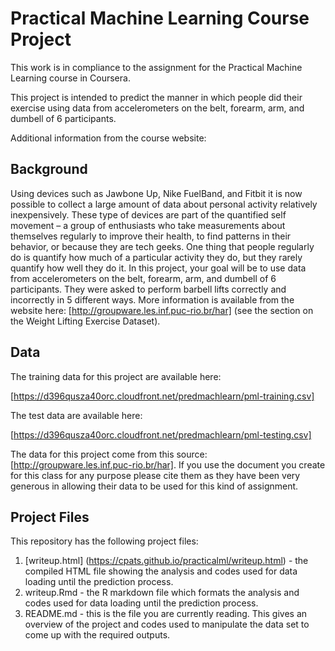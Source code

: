 # Practical Machine Learning Course Project
This work is in compliance to the assignment for the Practical Machine Learning course in Coursera.

This project is intended to predict the manner in which people did their exercise
using data from accelerometers on the belt, forearm, arm, and dumbell of 6 participants.

Additional information from the course website:

## Background
Using devices such as Jawbone Up, Nike FuelBand, and Fitbit it is now possible to collect a large amount of data about personal activity relatively inexpensively. These type of devices are part of the quantified self movement – a group of enthusiasts who take measurements about themselves regularly to improve their health, to find patterns in their behavior, or because they are tech geeks. One thing that people regularly do is quantify how much of a particular activity they do, but they rarely quantify how well they do it. In this project, your goal will be to use data from accelerometers on the belt, forearm, arm, and dumbell of 6 participants. They were asked to perform barbell lifts correctly and incorrectly in 5 different ways. More information is available from the website here: [http://groupware.les.inf.puc-rio.br/har] (see the section on the Weight Lifting Exercise Dataset).

## Data
The training data for this project are available here:

[https://d396qusza40orc.cloudfront.net/predmachlearn/pml-training.csv]

The test data are available here:

[https://d396qusza40orc.cloudfront.net/predmachlearn/pml-testing.csv]

The data for this project come from this source: [http://groupware.les.inf.puc-rio.br/har]. If you use the document you create for this class for any purpose please cite them as they have been very generous in allowing their data to be used for this kind of assignment.

## Project Files
This repository has the following project files:
1. [writeup.html] (https://cpats.github.io/practicalml/writeup.html) - the compiled HTML file showing the analysis and codes used for data loading until the prediction process.
2. writeup.Rmd - the R markdown file which formats the analysis and codes used for data loading until the prediction process.
3. README.md - this is the file you are currently reading. This gives an overview of the project and codes used to manipulate the data set to come up with the required outputs.
